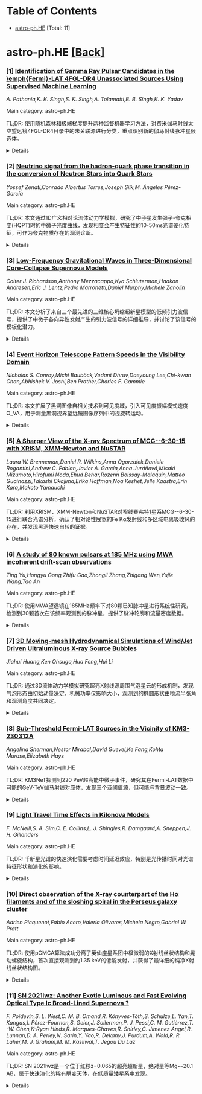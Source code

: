<div id=toc></div>

# Table of Contents

- [astro-ph.HE](#astro-ph.HE) [Total: 11]


<div id='astro-ph.HE'></div>

# astro-ph.HE [[Back]](#toc)

### [1] [Identification of Gamma Ray Pulsar Candidates in the \emph{Fermi}-LAT 4FGL-DR4 Unassociated Sources Using Supervised Machine Learning](https://arxiv.org/abs/2510.08654)
*A. Pathania,K. K. Singh,S. K. Singh,A. Tolamatti,B. B. Singh,K. K. Yadav*

Main category: astro-ph.HE

TL;DR: 使用随机森林和极端梯度提升两种监督机器学习方法，对费米伽马射线太空望远镜4FGL-DR4目录中的未关联源进行分类，重点识别新的伽马射线脉冲星候选体。


<details>
  <summary>Details</summary>
Motivation: 费米-LAT望远镜观测到的伽马射线源中有约33%没有已知的低波段对应体，对这些未关联源进行准确分类对于种群研究和多波段观测至关重要。

Method: 采用随机森林和极端梯度提升两种监督机器学习技术，利用4FGL-DR4目录中来自长期观测的不同观测特征，并探索数据平衡方法对分类的影响。

Result: 基于费米-LAT前14年观测数据的4FGL-DR4目录包含7195个伽马射线源，其中大量未关联源需要分类识别。

Conclusion: 该研究通过机器学习方法对未关联伽马射线源进行分类，特别关注脉冲星候选体的识别，有助于推进伽马射线源种群研究和多波段观测。

Abstract: The Large Area Telescope (LAT) on board the \emph{Fermi} Gamma-ray Space
Telescope has been continuously providing good quality
  survey data of the entire sky in the high energy range from 30 MeV to 500 GeV
and above since August 2008. A succession of gamma-ray
  source catalogs is published after a comprehensive analysis of the
\emph{Fermi}--LAT data. The most recent release of data in the
  fourth \emph{Fermi}--LAT catalog of gamma-ray sources (4FGL-DR4), based on
the first 14 years of observations in the energy band
  50 MeV-1 TeV, contains 7195 sources. A large fraction ($\sim$ 33\%) of this
population has no known counterparts in the lower wave
  bands. Such high energy gamma-ray sources are referred to as unassociated or
unidentified. An appropriate classification of these
  objects into known type of gamma-ray sources such as the active galactic
nuclei or pulsars is essential for population studies and
  pointed multi-wavelength observations to probe the radiative processes. In
this work, we perform a detailed classification of the
  unassociated sources reported in the 4FGL-DR4 catalog using two supervised
machine learning techniques-Random Forest and
  Extreme Gradient Boosting. We mainly focus on the identification of new
gamma-ray pulsar candidates by making use of different
  observational features derived from the long-term observations with the
\emph{Fermi}--LAT and reported in the incremental 4FGL-DR4 catalog.
  We also explore the effects of data balancing approach on the classification
of the \emph{Fermi}--LAT unassociated sources.

</details>


### [2] [Neutrino signal from the hadron-quark phase transition in the conversion of Neutron Stars into Quark Stars](https://arxiv.org/abs/2510.08707)
*Yossef Zenati,Conrado Albertus Torres,Joseph Silk,M. Ángeles Pérez-García*

Main category: astro-ph.HE

TL;DR: 本文通过1D广义相对论流体动力学模拟，研究了中子星发生强子-夸克相变(HQPT)时的中微子光度曲线，发现相变会产生特征性的10-50ms光谱硬化特征，可作为夸克物质存在的观测诊断。


<details>
  <summary>Details</summary>
Motivation: 研究中子星向夸克星相变过程中的中微子发射特征，为探测夸克物质存在提供可观测的诊断方法。

Method: 使用基于DD2和MIT Bag模型的物态方程，在1D广义相对论流体动力学模拟中计算中微子光度，包含多种中微子产生机制和GR红移效应。

Result: 发现中微子光变曲线在相变附近会出现10-50ms的光谱硬化特征，表现为肩部或次级峰，并识别出三个与强子不确定性轻度简并的诊断特征。

Conclusion: HQPT特征在当前实验设备下可探测，对于银河系内事件，IceCube和Hyper-K能够区分相变与无相变的中子星坍缩及标准核心坍缩超新星模板。

Abstract: We calculate in a 1D General Relativistic (GR) hydrodynamic simulation the
neutrino luminosity in an astrophysical scenario where a neutron star (NS)
displays a hadron-quark phase transition (HQPT) into a Quark Star (QS).
Deconfinement is triggered once the central density exceeds a critical
threshold above $\sim 3n_0$ being $n_0$, saturation density. We use
descriptions based on DD2 and the MIT Bag model equations of state (EOSs). We
account for neutrinos using a microphysics forward emission model including
$e^-e^+$ annihilation, plasmon decay, nucleon (N) modified (or direct) Urca
processes, and $NN$ bremsstrahlung, and, for the post transition, the quark
direct Urca and an opacity-based leakage scheme with GR redshift. We find that
the neutrino light curve generically develops a short $\simeq$10-50 ms,
spectrally harder feature near deconfinement, appearing as either a prompt
shoulder or a distinct secondary peak. Heavy lepton neutrinos result in a
delayed peak with respect to the previous. We identify three diagnostics that
are only mildly degenerate with hadronic uncertainties: (i) an enhanced
peak-to-plateau ratio $R_{\rm pp}$ sourced by latent-heat release, (ii) a
characteristic lag $\Delta t$ between the collapse rise and the HQPT feature
that tracks the central density trajectory, and (iii) a flavor hardening
$\Delta\!\langle E_\nu\rangle$ driven by quark-matter phase space. After MSW
flavor conversion, these signatures remain detectable with current experiments.
For a Galactic event ($d\sim 10$ kpc), IceCube and Hyper-K should resolve the
HQPT feature and distinguish it from both no transition NS collapse and
canonical core-collapse supernova (CCSN) templates.

</details>


### [3] [Low-Frequency Gravitational Waves in Three-Dimensional Core-Collapse Supernova Models](https://arxiv.org/abs/2510.08764)
*Colter J. Richardson,Anthony Mezzacappa,Kya Schluterman,Haakon Andresen,Eric J. Lentz,Pedro Marronetti,Daniel Murphy,Michele Zanolin*

Main category: astro-ph.HE

TL;DR: 本文分析了来自三个最先进的三维核心坍缩超新星模型的低频引力波信号，提供了中微子各向异性发射产生的引力波信号的详细推导，并讨论了该信号的模板化潜力。


<details>
  <summary>Details</summary>
Motivation: 研究核心坍缩超新星产生的低频引力波信号，特别是中微子各向异性发射对引力波信号的贡献，为未来通过匹配滤波进行信号检测和参数估计提供理论基础。

Method: 使用Chimera超新星代码生成三个三维核心坍缩超新星模型，详细推导中微子各向异性发射产生的引力波信号，并提供总引力波信号（流体源和中微子源）。

Result: 获得了包含流体源和中微子源的总引力波信号，分析了低频引力波信号的特征。

Conclusion: 低频引力波信号具有模板化潜力，这对于未来使用匹配滤波技术进行信号检测和参数估计具有重要意义。

Abstract: We discuss the low-frequency gravitational wave signals from three
state-of-the-art three-dimensional core-collapse supernova models produced with
the \textsc{Chimera} supernova code. We provide a detailed derivation of the
gravitational wave signal sourced from the anisotropic emission of neutrinos
and provide the total (fluid sourced and neutrino sourced) gravitational waves
signal generated in our models. We discuss the templatablity of this
low-frequency signal, which is useful for future work involving matched
filtering for signal detection and parameter estimation.

</details>


### [4] [Event Horizon Telescope Pattern Speeds in the Visibility Domain](https://arxiv.org/abs/2510.08848)
*Nicholas S. Conroy,Michi Bauböck,Vedant Dhruv,Daeyoung Lee,Chi-kwan Chan,Abhishek V. Joshi,Ben Prather,Charles F. Gammie*

Main category: astro-ph.HE

TL;DR: 本文扩展了黑洞图像自相关技术到可见度域，引入可见度振幅模式速度Ω_VA，用于测量黑洞视界望远镜图像序列中的视旋转运动。


<details>
  <summary>Details</summary>
Motivation: 为应对事件视界望远镜即将产生的黑洞图像序列（电影），开发新的测量技术来分析黑洞的视旋转运动。

Method: 将图像域的模式速度测量技术扩展到可见度域，引入可见度振幅模式速度Ω_VA，并在EHT源模型库中分析其与源倾角、黑洞质量、自旋、吸积状态和基线长度的依赖关系。

Result: Ω_VA对MAD模型的基线长度特别敏感，这种依赖关系的斜率可用于约束黑洞自旋。所有模型预测Ω_VA都低于发射区域的开普勒频率。

Conclusion: Ω_VA测量的是发射区域中波传播的角相速度，空间毫米波VLBI（如BHEX任务）将提供更多信息。

Abstract: The Event Horizon Telescope is preparing to produce time sequences of black
hole images, or movies. In anticipation, we developed an autocorrelation
technique to measure apparent rotational motion using the image-domain pattern
speed $\Omega_p$. Here, we extend this technique to the visibility domain and
introduce the visibility amplitude pattern speed $\Omega_{\mathrm{VA}}$. We
show that in the Illinois v3 library of EHT source models,
$\Omega_{\mathrm{VA}}$ depends on the source inclination, black hole mass,
black hole spin, accretion state (MAD or SANE), and baseline length, and then
provide approximate fits for this dependence. We show that
$\Omega_{\mathrm{VA}}$ is particularly sensitive to baseline length for MAD
(strongly magnetized) models, and that the slope of this dependence can be used
to constrain black hole spin. As with $\Omega_p$, models predict that
$\Omega_{\mathrm{VA}}$ is well below the Keplerian frequency in the emission
region for all model parameters. This is consistent with the idea that
$\Omega_{\mathrm{VA}}$ measures an angular phase speed for waves propagating
through the emission region. Finally, we identify the information that would be
provided by space-based millimeter VLBI such as the proposed BHEX mission.

</details>


### [5] [A Sharper View of the X-ray Spectrum of MCG--6-30-15 with XRISM, XMM-Newton and NuSTAR](https://arxiv.org/abs/2510.08926)
*Laura W. Brenneman,Daniel R. Wilkins,Anna Ogorzałek,Daniele Rogantini,Andrew C. Fabian,Javier A. García,Anna Juráňová,Misaki Mizumoto,Hirofumi Noda,Ehud Behar,Rozenn Boissay-Malaquin,Matteo Guainazzi,Takashi Okajima,Erika Hoffman,Noa Keshet,Jelle Kaastra,Erin Kara,Makoto Yamauchi*

Main category: astro-ph.HE

TL;DR: 利用XRISM、XMM-Newton和NuSTAR对窄线赛弗特1星系MCG--6-30-15进行联合光谱分析，确认了相对论性展宽的Fe Kα发射线和多区域电离吸收风的存在，并发现黑洞快速自转的证据。


<details>
  <summary>Details</summary>
Motivation: 通过结合宽带和高分辨率X射线光谱学，明确分离和表征活动星系核中的宽窄发射和吸收特征，以更精确地测量可变AGN的物理性质。

Method: 使用XRISM/Resolve、XMM-Newton和NuSTAR进行时间平均光谱分析，采用内吸积盘反射模型，考虑多区域电离吸收风的影响。

Result: 确认了强相对论性展宽Fe Kα发射线的存在，发现了~2300 km/s和可能的~20,000 km/s两种速度的风成分，表明反射可能来自非均匀结构而非传统环面。

Conclusion: 虽然数据支持黑洞快速自转，但AGN通量变化使时间平均光谱解释复杂化，强调了时间分辨高分辨率光谱分析在测量可变AGN物理性质中的重要性。

Abstract: We present a time-averaged spectral analysis of the 2024 XRISM observation of
the narrow-line Seyfert-1 galaxy MCG--6-30-15, taken contemporaneously with
XMM-Newton and NuSTAR. Our analysis leverages a unique combination of broadband
and high-resolution X-ray spectroscopy to definitively isolate and characterize
both broad and narrow emission and absorption features in this source. The
best-fitting model for the joint spectral analysis is very well described by
reflection from the inner accretion disk illuminated by a compact corona,
modified by multi-zone ionized absorption from an outflowing wind along the
line of sight. The XRISM/Resolve data confirm that a strong,
relativistically-broadened Fe K$\alpha$ emission line is required in order to
obtain an adequate model fit. The Resolve data additionally verify the presence
of a $v_{\rm out} \sim 2300$ km/s component of this outflowing wind, find
tentative evidence for a $v_{\rm out} \sim 20,000$ km/s wind component, and
indicate that the reflection from distant, neutral material may originate in a
non-uniform structure rather than the traditional torus of AGN unification
schemes. Though a rapid prograde black hole spin is statistically preferred by
the best-fitting model, consistent with previous results, the AGN flux
variability over the course of the observation complicates the interpretation
of the time-averaged spectra. This insight, clarified by the combination of
high signal-to-noise and high spectral resolution in the joint dataset,
emphasizes the importance of time-resolved, high-resolution spectral analysis
in unambiguously measuring the physical properties of variable AGN.

</details>


### [6] [A study of 80 known pulsars at 185 MHz using MWA incoherent drift-scan observations](https://arxiv.org/abs/2510.09046)
*Ting Yu,Hongyu Gong,Zhifu Gao,Zhongli Zhang,Zhigang Wen,Yujie Wang,Tao An*

Main category: astro-ph.HE

TL;DR: 使用MWA望远镜在185MHz频率下对80颗已知脉冲星进行系统性研究，检测到30颗首次在该频率观测到的脉冲星，提供了脉冲轮廓和流量密度数据。


<details>
  <summary>Details</summary>
Motivation: 利用MWA望远镜的宽视场、低频时间域巡天数据，研究脉冲星在低频段的发射和传播特性，为未来SKA-Low等仪器观测提供经验参考。

Method: 使用MWA电压捕获系统的48次漂移扫描观测数据，覆盖约30,000平方度天区，部署优化的PRESTO搜索流程在中国SKA区域中心基础设施上运行。

Result: 检测到80颗已知脉冲星，比之前普查增加60%，其中30颗为首次在185MHz频率检测到，提供了脉冲轮廓、流量密度、频谱、散射和脉冲宽度特性分析。

Conclusion: 该研究展示了宽视场低频时间域巡天在约束脉冲星发射和传播特性方面的价值，为未来SKA-Low等仪器的观测提供了经验基础。

Abstract: A systematic study of 80 known pulsars observed at 185 MHz has been conducted
using archival incoherent-sum data from the Murchison Widefield Array (MWA).
The dataset comprises 48 drift-scan observations from the MWA Voltage Capture
System, covering approximately 30,000 square degrees of sky with sensitivities
reaching about 8 mJy in the deepest regions. An optimized PRESTO-based search
pipeline was deployed on the China SKA Regional Centre infrastructure. This
enabled the detection of 80 known pulsars, representing a 60 percent increase
over the previous census. Notably, this includes 30 pulsars with first-time
detections at this frequency, of which pulse profiles and flux densities are
presented. Spectral, scattering, and pulse-width properties were examined for
the sample, providing observational constraints on low-frequency turnover,
propagation effects, and width-period relations. This study highlights the
value of wide-field, low-frequency time-domain surveys for constraining pulsar
emission and propagation, offering empirical insights that may inform future
observations with instruments such as SKA-Low.

</details>


### [7] [3D Moving-mesh Hydrodynamical Simulations of Wind/Jet Driven Ultraluminous X-ray Source Bubbles](https://arxiv.org/abs/2510.09066)
*Jiahui Huang,Ken Ohsuga,Hua Feng,Hui Li*

Main category: astro-ph.HE

TL;DR: 通过3D流体动力学模拟研究超亮X射线源周围气泡星云的形成机制，发现气泡形态由初始动量决定，机械功率仅影响大小，观测到的椭圆形状由喷流半张角和观测角度共同决定。


<details>
  <summary>Details</summary>
Motivation: 研究超亮X射线源周围气泡星云的形成机制，特别是喷流参数如何影响气泡形态和演化。

Method: 使用AREPO软件进行3D移动网格流体动力学模拟，采用蒙特卡洛方法在锥形喷流中注入均匀质量流出率和动量的外流。

Result: 气泡形态由初始动量决定，机械功率仅影响大小；低功率导致短冷却时间和早期壳层坍缩；观测椭圆形状由喷流半张角和观测角度共同决定。

Conclusion: 模拟结果支持NGC 55 ULX-1和NGC 1313 X-2两个系统的吸积盘高速外流被限制在狭窄的锥形区域中。

Abstract: We perform 3 dimensional moving-mesh hydrodynamical simulations of bubble
nebulae around ultraluminous X-ray sources, using state-of-the-art software
AREPO. We use a Monte-Carlo method to inject outflows with uniform mass outflow
rate and momentum, in a conical funnel with a specific half opening angle.
Simulation results show that the morphology of the bubble is determined by the
initial momentum of the outflows, while the mechanical power of the outflows
only influences the size of the bubble without changing its shape. Low
mechanical power also results in a short cooling timescale of the system,
leading to an early collapse of the bubble shell. The half opening angle of the
outflows and the viewing angle of the system determine the observed bubble
eccentricity together. Compared with the observational morphology of the ULX
bubble sources NGC 55 ULX-1 and NGC 1313 X-2, our simulation favors the fact
that the high velocity outflows of the accretion disks in these two systems are
confined in a narrow funnel region.

</details>


### [8] [Sub-Threshold Fermi-LAT Sources in the Vicinity of KM3-230312A](https://arxiv.org/abs/2510.09101)
*Angelina Sherman,Nestor Mirabal,David Guevel,Ke Fang,Kohta Murase,Elizabeth Hays*

Main category: astro-ph.HE

TL;DR: KM3NeT探测到220 PeV超高能中微子事件，研究其在Fermi-LAT数据中可能的GeV-TeV伽马射线对应体，发现三个亚阈值源，但可能与背景波动一致。


<details>
  <summary>Details</summary>
Motivation: 超高能中微子和伽马射线在宇宙线相互作用中共同产生，KM3NeT探测到的中微子可能伴随可观测的GeV-TeV伽马射线信号。

Method: 分析Fermi-LAT望远镜数据，在KM3NeT中微子事件附近搜索瞬变和亚阈值伽马射线源。

Result: 在中微子事件3.5度范围内发现三个TS≥16的亚阈值源，其中一个在中微子观测后出现，另一个显示伽马射线波动，可能与耀变体相关。

Conclusion: 观测到的亚阈值源数量在相同银纬的其他天区也可预期，其波动与背景一致，未发现显著关联。

Abstract: The KM3NeT collaboration has recently reported the detection of an
extraordinary ultra-high-energy neutrino event with an energy of 220 PeV.
Ultrahigh energy neutrinos and gamma-rays are co-produced in ultrahigh energy
cosmic-ray interactions. The ultrahigh energy gamma-rays produced alongside the
KM3NeT neutrino may quickly cascade down to lower energies due to interactions
with intergalactic photons and magnetic fields. Because of this, the KM3NeT
neutrino could be accompanied by an observable GeV - TeV gamma-ray signal. We
investigate the data collected by the Large Area Telescope (LAT) on-board the
\textit{Fermi} Gamma-ray Space Telescope for transient and sub-threshold
gamma-ray sources in the vicinity of the KM3NeT neutrino. We find three
sub-threshold sources with TS $\gtrsim 16$ within $3.5^{\circ}$ of the neutrino
event not included in any existing \textit{Fermi}-LAT catalogs. One of the
three, J0616.1-0428, is a transient sub-threshold gamma-ray source that appears
only after the neutrino observation, but may be the unrelated flaring of a
nearby microquasar. Another sub-threshold source, J0621.1-0610, also exhibits
fluctuations in gamma-rays immediately following the neutrino observation, and
may be coincident with a radio blazar. We note that the number of sub-threshold
sources observed around the KM3NeT neutrino could be expected at another sky
region of the same Galactic latitude, and that the fluctuations they exhibit
appear to be consistent with background.

</details>


### [9] [Light Travel Time Effects in Kilonova Models](https://arxiv.org/abs/2510.09261)
*F. McNeill,S. A. Sim,C. E. Collins,L. J. Shingles,R. Damgaard,A. Sneppen,J. H. Gillanders*

Main category: astro-ph.HE

TL;DR: 千新星光谱的快速演化需要考虑时间延迟效应，特别是光传播时间对光谱特征形状和演化的影响。


<details>
  <summary>Details</summary>
Motivation: 千新星光谱以小时为单位快速变化，这种快速演化与其他瞬变事件不同。AT2017gfo光谱中最明显的P Cygni特征（通常归因于锶）显示出吸收成分先出现，而发射成分后出现并持续时间更长，这种延迟被认为是由回响效应引起的。

Method: 使用简单模型，跟踪光子到达观测者的传播路径长度，测试在建模千新星时考虑时间延迟效应的必要性。

Result: 在光球温度快速演化的时期，采用时间无关方法合成的光谱与考虑时间延迟效应的光谱在视觉上存在明显差异。

Conclusion: 对于千新星等快速演化事件，必须考虑时间依赖性效应。

Abstract: The extremely rapid evolution of kilonovae results in spectra that change on
an hourly basis. These spectra are key to understanding the processes occurring
within the event, but this rapid evolution is an unfamiliar domain compared to
other explosive transient events, such as supernovae. In particular, the most
obvious P Cygni feature in the spectra of AT2017gfo -- commonly attributed to
strontium -- possesses an emission component that emerges after, and ultimately
outlives, its associated absorption dip. This delay is theorised to arise from
reverberation effects, wherein photons emitted earlier in the kilonova's
evolution are scattered before reaching the observer, causing them to be
detected at later times. We aim to examine how the finite speed of light -- and
therefore the light travel time to an observer -- contributes to the shape and
evolution of spectral features in kilonovae. Using a simple model, and tracking
the length of the journey photons undertake to an observer, we are able to test
the necessity of accounting for this time delay effect when modelling
kilonovae. In periods where the photospheric temperature is rapidly evolving,
we show spectra synthesised using a time independent approach are visually
distinct from those where these time delay effects are accounted for.
Therefore, in rapidly evolving events such as kilonovae, time dependence must
be taken into account.

</details>


### [10] [Direct observation of the X-ray counterpart of the Hα filaments and of the sloshing spiral in the Perseus galaxy cluster](https://arxiv.org/abs/2510.09559)
*Adrien Picquenot,Fabio Acero,Valeria Olivares,Michela Negro,Gabriel W. Pratt*

Main category: astro-ph.HE

TL;DR: 使用pGMCA算法成功分离了英仙座星系团中极微弱的X射线丝状结构和晃动螺旋结构，首次直接观测到约1.35 keV的低能发射，并获得了最详细的纯净X射线丝状结构图。


<details>
  <summary>Details</summary>
Motivation: 英仙座星系团中的Hα丝状结构和晃动螺旋结构极其微弱，其研究受到热星系团介质的严重干扰，需要开发新方法来分离和提取这些结构。

Method: 采用适应泊松统计的盲源分离算法pGMCA来提取这些组分的详细形态图，并引入模板拟合方法研究其光谱特性。

Result: 首次直接观测到晃动螺旋结构约1.35 keV的低能发射，获得了迄今为止最详细且未受污染的X射线丝状结构图。

Conclusion: pGMCA算法能够有效分离极微弱的X射线结构，为研究星系团中复杂结构的物理特性提供了新的技术手段。

Abstract: Deep Chandra observations of the Perseus galaxy cluster have allowed for the
discovery of X-ray counterparts to the H{\alpha} filamentary structures and of
a sloshing spiral. However, both components are extremely faint, and their
study is largely hindered by the volume-filling hot intracluster medium (ICM).
Using the Poisson General Morphological Component Analysis (pGMCA) algorithm, a
blind source separation method adapted for Poissonian statistics, we were able
to extract detailed, clean morphological maps of these components. We then
introduced a template fitting method to investigate their spectral
characteristics. We report the first direct observation of about 1.35 keV
low-energy emission from the sloshing spiral, and produce the most detailed and
unpolluted map of the X-rays filaments thus far obtained.

</details>


### [11] [SN 2021lwz: Another Exotic Luminous and Fast Evolving Optical Type Ic Broad-Lined Supernova ?](https://arxiv.org/abs/2510.09569)
*F. Poidevin,S. L. West,C. M. B. Omand,R. Könyves-Tóth,S. Schulze,L. Yan,T. Kangas,I. Pérez-Fournon,S. Geier,J. Sollerman,P. J. Pessi,C. M. Gutiérrez,T. -W. Chen,K-Ryan Hinds,R. Marques-Chaves,R. Shirley,C. Jimenez Angel,R. Lunnan,D. A. Perley,N. Sarin,Y. Yao,R. Dekany,J. Purdum,A. Wold,R. R. Laher,M. J. Graham,M. M. Kasliwal,T. Jegou Du Laz*

Main category: astro-ph.HE

TL;DR: SN 2021lwz是一个位于红移z=0.065的超亮超新星，绝对星等Mg~-20.1 AB，属于快速演化的稀有瞬变天体，在低质量矮星系中发现。


<details>
  <summary>Details</summary>
Motivation: 研究SN 2021lwz的物理起源，因为它属于当前大规模巡天中发现的稀有超新星类型，其物理机制尚不明确。

Method: 使用光学光谱学、测光法和成像线性偏振测量进行多波段观测，分析爆炸演化过程，并与已知超新星类型进行比较。

Result: SN 2021lwz属于快速演化瞬变天体，光变曲线在7天内达到峰值光度5×10^43 erg/s。光谱显示与正常Ic型超新星相似，但放射性镍模型无法解释光变曲线，磁星模型更合适，表明低抛射质量(~0.24 M⊙)爆炸发生在低质量矮星系中。

Conclusion: SN 2021lwz与许多贫氢核心坍缩超新星类型不匹配，但与SN 2014ft、iPTF 16asu和SN 2018gep等稀有瞬变天体相似。

Abstract: Context. Current large-scale, high-cadence surveys, such as the Zwicky
Transient Facility (ZTF), provide detections of new and rare types of
transients and supernovae whose physical origins are not well understood. Aims.
We investigate the nature of SN 2021lwz at a redshift z=0.065, an overluminous
supernova (SN) of absolute magnitude, $M_{g} \sim -20.1$ AB, falling in the
lower range of superluminous supernovae (SLSNe) luminosities, and discovered in
a faint dwarf galaxy with an absolute magnitude of $M_{g} \simeq -14.5$ AB.
Methods. SN 2021lwz is studied using optical spectroscopy, photometry and
imaging linear polarimetry obtained during several follow-up campaigns. All the
data are used to analyse and model the evolution of the explosion. Comparisons
with other SNe of well known or rarer types are investigated. Results. SN
2021lwz belongs to the rare class of rapidly evolving transients. The
bolometric light curve rises in about 7 days to a peak luminosity of about 5
x10^{43} erg/s, at a rate of 0.2 mag/day close to the peak. Spectroscopy
modeling reveals more similarities with a normal Type Ic-like SN than with a
SLSN before peak, showing broadened lines after peak. Light curve modeling
shows that the Arnett model of the bolometric light curve using a radioactive
source ($^{56}$ Ni) is not able to reasonably explain the light curve
evolution. A magnetar model seems more appropriate, suggesting that the
explosion of low ejecta mass ($M_{\rm ej} \sim 0.24 ~M_\odot$) took place in a
low mass ($M \sim 10^{6.66}~M_\odot$) dwarf galaxy of specific star-formation
rate about ten times larger than typical star-forming galaxies. Conclusions.
Given its spectroscopic properties and the low ejecta mass needed to model its
light-curve, SN 2021lwz does not match with many core-collapse H-poor SNe
Types. It shares similarities with rarer transients like SN 2014ft, iPTF 16asu
and SN 2018gep.

</details>
